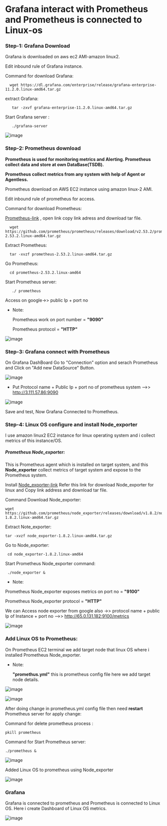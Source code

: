 # Grafana interact with Prometheus and Prometheus is connected to Linux-os

### Step-1: Grafana Download

Grafana is downloaded on aws ec2 AMI-amazon linux2.

Edit inbound rule of Grafana instance.

Command for download Grafana:

      wget https://dl.grafana.com/enterprise/release/grafana-enterprise-11.2.0.linux-amd64.tar.gz

extract Grafana:

       tar -zxvf grafana-enterprise-11.2.0.linux-amd64.tar.gz

Start Grafana server :
     
       ./grafana-server

![image](https://github.com/user-attachments/assets/b1128cfe-818f-4210-9dd8-f98c2016e4d8)


### Step-2:  Prometheus download 

**Prometheus is used for monitoring metrics and Alerting. Prometheus collect data and store at own DataBase(TSDB).**

**Prometheus collect metrics from any system with help of Agent or Agentless.**

Prometheus download on AWS EC2 instance using amazon linux-2 AMI.

Edit inbound rule of prometheus for access.

Command for download Prometheus:

[Prometheus-link](https://prometheus.io/download/) , open link copy link adress and download tar file.

      wget https://github.com/prometheus/prometheus/releases/download/v2.53.2/prometheus-2.53.2.linux-amd64.tar.gz

Extract Prometheus:

      tar -xvzf prometheus-2.53.2.linux-amd64.tar.gz
      
Go Prometheus:

      cd prometheus-2.53.2.linux-amd64

Start Prometheus server:

       ./ prometheus

Access on google->> public Ip + port no

- Note:

   Prometheus work on port number = **"9090"**

   Prometheus protocol = **"HTTP"**

 ![image](https://github.com/user-attachments/assets/214060d2-1ba9-4e28-ba59-dd6383cbd0c7)

### Step-3: Grafana connect with Prometheus

On Grafana DashBoard Go to "Connection" option and serach Prometheus and Click on "Add new DataSource" Button.

![image](https://github.com/user-attachments/assets/4e20d69d-4fb7-47ce-b250-f1fd7cbad2cd)

- Put Protocol name + Public Ip + port no of prometheus system -->> http://3.111.57.86:9090
  
![image](https://github.com/user-attachments/assets/f1878fa5-40eb-4a4c-8947-7dc327d909b1)

Save and test, Now Grafana Connected to Prometheus.


### Step-4: Linux OS configure and install Node_exporter

I use amazon linux2 EC2 instance for linux operating system and i collect metrics of this instance/OS.

##### Prometheus Node_exporter:

This is Prometheus agent which is installed on target system, and this **Node_exporter** collect metrics of target system and expose to the Prometheus system.

Install [Node_exporter-link](https://prometheus.io/download/)  Refer this link for download Node_exporter for linux and Copy link address and download tar file.

Command Download Node_exporter:

    wget https://github.com/prometheus/node_exporter/releases/download/v1.8.2/node_exporter-1.8.2.linux-amd64.tar.gz


Extract Note_exporter:

    tar -xvzf node_exporter-1.8.2.linux-amd64.tar.gz

Go to Node_exporter:

     cd node_exporter-1.8.2.linux-amd64

Start Prometheus Node_exporter command:

     ./node_exporter &


- Note:

 Prometheus Node_exporter exposes metrics on port no = **"9100"**

 Prometheus Node_exporter protocol = **"HTTP"**


 We can Access node exporter from google also ->> protocol name + public Ip of Instance + port no -->>  http://65.0.131.182:9100/metrics

 ![image](https://github.com/user-attachments/assets/e39b30df-6eac-40c5-98be-78821a2a25bf)


 ### Add Linux OS to Prometheus:

 On Prometheus EC2 terminal we add target node that linux OS where i installed Prometheus Node_exporter.

 - Note:

   **"promethus.yml"** this is prometheus config file here we add target node details.
 
![image](https://github.com/user-attachments/assets/2fd90053-efca-4690-a5dc-2512b15e6b25)

![image](https://github.com/user-attachments/assets/3e1a35bf-233b-400f-ada9-63a24b595397)


 
After doing change in prometheus.yml config file then need **restart** Prometheus server for apply change:

Command for delete prometheus process :

    pkill prometheus

Command for Start Prometheus server:

    ./prometheus &

![image](https://github.com/user-attachments/assets/2c807b28-ba35-49dd-8e00-995b29062c2f)

 Added  Linux OS to prometheus using Node_exporter

![image](https://github.com/user-attachments/assets/97dc88f8-fade-48bc-acd0-f461255eae74)


### Grafana

Grafana is connected to prometheus and Prometheus is connected to Linux OS. Here i create Dashboard of Linux OS metrics.

![image](https://github.com/user-attachments/assets/871cae3d-cf07-45bf-a85f-addf596cdc76)

       

      
     

    
